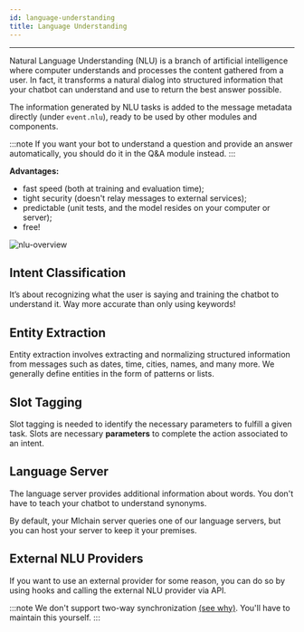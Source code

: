 ```yaml
---
id: language-understanding
title: Language Understanding
---
```


---

Natural Language Understanding (NLU) is a branch of artificial intelligence where computer understands and processes the content gathered from a user. In fact, it transforms a natural dialog into structured information that your chatbot can understand and use to return the best answer possible.

The information generated by NLU tasks is added to the message metadata directly (under `event.nlu`), ready to be used by other modules and components.

:::note
If you want your bot to understand a question and provide an answer automatically, you should do it in the Q&A module instead.
:::

**Advantages:**

- fast speed (both at training and evaluation time);
- tight security (doesn't relay messages to external services);
- predictable (unit tests, and the model resides on your computer or server);
- free!

![nlu-overview](/assets/nlu-overview.png)

## Intent Classification

It’s about recognizing what the user is saying and training the chatbot to understand it. Way more accurate than only using keywords!

## Entity Extraction

Entity extraction involves extracting and normalizing structured information from messages such as dates, time, cities, names, and many more. We generally define entities in the form of patterns or lists.

## Slot Tagging

Slot tagging is needed to identify the necessary parameters to fulfill a given task. Slots are necessary **parameters** to complete the action associated to an intent.

## Language Server

The language server provides additional information about words. You don't have to teach your chatbot to understand synonyms.

By default, your Mlchain server queries one of our language servers, but you can host your server to keep it your premises.

## External NLU Providers

If you want to use an external provider for some reason, you can do so by using hooks and calling the external NLU provider via API.

:::note
We don't support two-way synchronization [(see why)](https://github.com/mlchain/oss/pull/1170). You'll have to maintain this yourself.
:::
